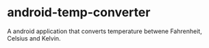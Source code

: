 # android-temp-converter
A android application that converts temperature betwene Fahrenheit, Celsius and Kelvin.
